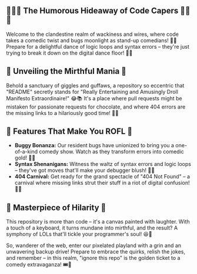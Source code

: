 <!DOCTYPE html>
<html>
<head>
  <title>The Humorous Hideaway of Code Capers</title>
</head>
<body>
  <h2>🕵️‍♂️🧪 The Humorous Hideaway of Code Capers 🕵️‍♂️🧪</h2>
  <p>Welcome to the clandestine realm of wackiness and wires, where code takes a comedic twist and bugs moonlight as stand-up comedians! 🎩🐞 Prepare for a delightful dance of logic loops and syntax errors – they're just trying to break it down on the digital dance floor! 💃💥</p>

  <h2>🤪 Unveiling the Mirthful Mania 🤪</h2>
  <p>Behold a sanctuary of giggles and guffaws, a repository so eccentric that "README" secretly stands for "Really Entertaining and Amusingly Droll Manifesto Extraordinaire!" 😂📚 It's a place where pull requests might be mistaken for passionate requests for chocolate, and where 404 errors are the missing links to a hilariously good time! 🍫🔗</p>

  <h2>🎊 Features That Make You ROFL 🎊</h2>
  <ul>
    <li><strong>Buggy Bonanza:</strong> Our resident bugs have unionized to bring you a one-of-a-kind comedy show. Watch as they transform errors into comedic gold! 🐛💫</li>
    <li><strong>Syntax Shenanigans:</strong> Witness the waltz of syntax errors and logic loops – they've got moves that'll make your debugger blush! 💃🤖</li>
    <li><strong>404 Carnival:</strong> Get ready for the grand spectacle of "404 Not Found" – a carnival where missing links strut their stuff in a riot of digital confusion! 🎪🎉</li>
  </ul>

  <h2>🎨 Masterpiece of Hilarity 🎨</h2>
  <p>This repository is more than code – it's a canvas painted with laughter. With a touch of a keyboard, it turns mundane into mirthful, and the result? A symphony of LOLs that'll tickle your programmer's soul! 😆🎵</p>

  <p>So, wanderer of the web, enter our pixelated playland with a grin and an unwavering backup drive! Prepare to embrace the quirks, relish the jokes, and remember – in this realm, "ignore this repo" is the golden ticket to a comedy extravaganza! 🎟️🤣</p>
</body>
</html>
